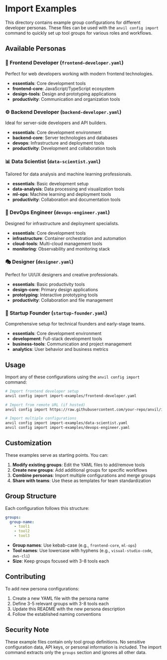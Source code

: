 # Import Examples

This directory contains example group configurations for different developer personas. These files can be used with the `anvil config import` command to quickly set up tool groups for various roles and workflows.

## Available Personas

### 🎨 Frontend Developer (`frontend-developer.yaml`)
Perfect for web developers working with modern frontend technologies.
- **essentials**: Core development tools
- **frontend-core**: JavaScript/TypeScript ecosystem
- **design-tools**: Design and prototyping applications
- **productivity**: Communication and organization tools

### ⚙️ Backend Developer (`backend-developer.yaml`)
Ideal for server-side developers and API builders.
- **essentials**: Core development environment
- **backend-core**: Server technologies and databases
- **devops**: Infrastructure and deployment tools
- **productivity**: Development and collaboration tools

### 📊 Data Scientist (`data-scientist.yaml`)
Tailored for data analysis and machine learning professionals.
- **essentials**: Basic development setup
- **data-analysis**: Data processing and visualization tools
- **ml-ops**: Machine learning and deployment tools
- **productivity**: Collaboration and documentation tools

### 🚀 DevOps Engineer (`devops-engineer.yaml`)
Designed for infrastructure and deployment specialists.
- **essentials**: Core development tools
- **infrastructure**: Container orchestration and automation
- **cloud-tools**: Multi-cloud management tools
- **monitoring**: Observability and monitoring stack

### 🎭 Designer (`designer.yaml`)
Perfect for UI/UX designers and creative professionals.
- **essentials**: Basic productivity tools
- **design-core**: Primary design applications
- **prototyping**: Interactive prototyping tools
- **productivity**: Collaboration and file management

### 🏢 Startup Founder (`startup-founder.yaml`)
Comprehensive setup for technical founders and early-stage teams.
- **essentials**: Core development environment
- **development**: Full-stack development tools
- **business-tools**: Communication and project management
- **analytics**: User behavior and business metrics

## Usage

Import any of these configurations using the `anvil config import` command:

```bash
# Import frontend developer setup
anvil config import import-examples/frontend-developer.yaml

# Import from remote URL (if hosted)
anvil config import https://raw.githubusercontent.com/your-repo/anvil/import-examples/backend-developer.yaml

# Import multiple configurations
anvil config import import-examples/data-scientist.yaml
anvil config import import-examples/devops-engineer.yaml
```

## Customization

These examples serve as starting points. You can:

1. **Modify existing groups**: Edit the YAML files to add/remove tools
2. **Create new groups**: Add additional groups for specific workflows
3. **Combine personas**: Import multiple configurations and merge groups
4. **Share with teams**: Use these as templates for team standardization

## Group Structure

Each configuration follows this structure:

```yaml
groups:
  group-name:
    - tool1
    - tool2
    - tool3
```

- **Group names**: Use kebab-case (e.g., `frontend-core`, `ml-ops`)
- **Tool names**: Use lowercase with hyphens (e.g., `visual-studio-code`, `aws-cli`)
- **Size**: Keep groups focused with 3-8 tools each

## Contributing

To add new persona configurations:

1. Create a new YAML file with the persona name
2. Define 3-5 relevant groups with 3-8 tools each
3. Update this README with the new persona description
4. Follow the established naming conventions

## Security Note

These example files contain only tool group definitions. No sensitive configuration data, API keys, or personal information is included. The import command extracts only the `groups` section and ignores all other data.
